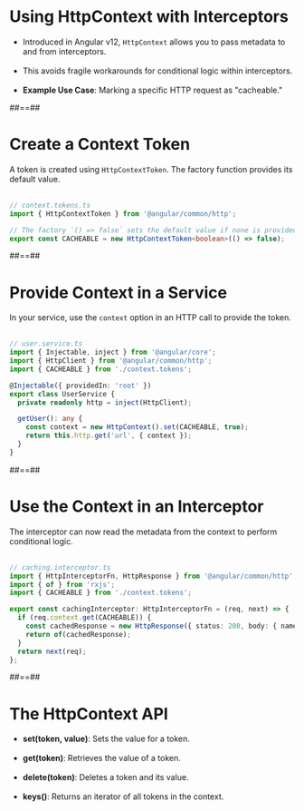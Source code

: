 # Using HttpContext with Interceptors

- Introduced in Angular v12, `HttpContext` allows you to pass metadata to and from interceptors. <br/><br/>
- This avoids fragile workarounds for conditional logic within interceptors. <br/><br/>
- **Example Use Case**: Marking a specific HTTP request as "cacheable."

##==##

<!-- .slide: class="with-code inconsolata" -->

# Create a Context Token

A token is created using `HttpContextToken`. The factory function provides its default value. <br/><br/>

```typescript
// context.tokens.ts
import { HttpContextToken } from '@angular/common/http';

// The factory `() => false` sets the default value if none is provided.
export const CACHEABLE = new HttpContextToken<boolean>(() => false);
```

<!-- .element: class="big-code" -->

##==##

<!-- .slide: class="with-code inconsolata" -->

# Provide Context in a Service

In your service, use the `context` option in an HTTP call to provide the token. <br/><br/>

```typescript
// user.service.ts
import { Injectable, inject } from '@angular/core';
import { HttpClient } from '@angular/common/http';
import { CACHEABLE } from './context.tokens';

@Injectable({ providedIn: 'root' })
export class UserService {
  private readonly http = inject(HttpClient);

  getUser(): any {
    const context = new HttpContext().set(CACHEABLE, true);
    return this.http.get('url', { context });
  }
}
```

<!-- .element: class="medium-code" -->

##==##

<!-- .slide: class="with-code inconsolata" -->

# Use the Context in an Interceptor

The interceptor can now read the metadata from the context to perform conditional logic. <br/><br/>

```typescript
// caching.interceptor.ts
import { HttpInterceptorFn, HttpResponse } from '@angular/common/http';
import { of } from 'rxjs';
import { CACHEABLE } from './context.tokens';

export const cachingInterceptor: HttpInterceptorFn = (req, next) => {
  if (req.context.get(CACHEABLE)) {
    const cachedResponse = new HttpResponse({ status: 200, body: { name: 'Cached User' } });
    return of(cachedResponse);
  }
  return next(req);
};
```

<!-- .element: class="medium-code" -->

##==##

# The HttpContext API

- **set(token, value)**: Sets the value for a token. <br/><br/>
- **get(token)**: Retrieves the value of a token. <br/><br/>
- **delete(token)**: Deletes a token and its value. <br/><br/>
- **keys()**: Returns an iterator of all tokens in the context.
